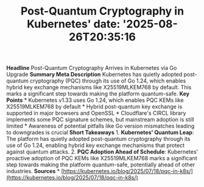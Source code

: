 ﻿---
title: "Post-Quantum Cryptography in Kubernetes'
date: '2025-08-26T20:35:16"
category: "Markets"
summary: ""
slug: "postquantum cryptography in kubernetes"
source_urls:
  - "https://kubernetes.io/blog/2025/07/18/pqc-in-k8s/"
seo:
  title: "Post-Quantum Cryptography in Kubernetes | Hash n Hedge'
  description: '"
  keywords: ["news", "markets", "brief"]
---
**Headline** Post-Quantum Cryptography Arrives in Kubernetes via Go Upgrade  **Summary Meta Description** Kubernetes has quietly adopted post-quantum cryptography (PQC) through its use of Go 1.24, which enables hybrid key exchange mechanisms like X25519MLKEM768 by default. This marks a significant step towards making the platform quantum-safe.  **Key Points**  * Kubernetes v1.33 uses Go 1.24, which enables PQC KEMs like X25519MLKEM768 by default * Hybrid post-quantum key exchange is supported in major browsers and OpenSSL * Cloudflare's CIRCL library implements some PQC signature schemes, but mainstream adoption is still limited * Awareness of potential pitfalls like Go version mismatches leading to downgrades is crucial  **Short Takeaways**  1. **Kubernetes' Quantum Leap**: The platform has quietly adopted post-quantum cryptography through its use of Go 1.24, enabling hybrid key exchange mechanisms that protect against quantum attacks. 2. **PQC Adoption Ahead of Schedule**: Kubernetes' proactive adoption of PQC KEMs like X25519MLKEM768 marks a significant step towards making the platform quantum-safe, potentially ahead of other industries.  **Sources**  * [https://kubernetes.io/blog/2025/07/18/pqc-in-k8s/](https://kubernetes.io/blog/2025/07/18/pqc-in-k8s/) 
